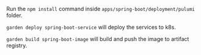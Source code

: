 Run the `npm install` command inside `apps/spring-boot/deployment/pulumi` folder.

`garden deploy spring-boot-service` will deploy the services to k8s.

`garden build spring-boot-image` will build and push the image to artifact registry.

